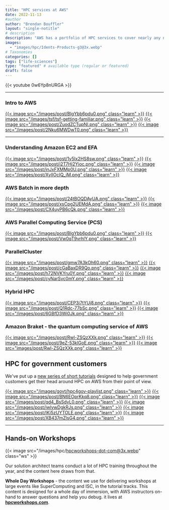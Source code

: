 ```yaml
---
title: "HPC services at AWS"
date: 2022-11-13
#author
author: "Brendan Bouffler"
layout: "single-notitle"
# description
description: "AWS has a portfolio of HPC services to cover nearly any need."
images:
  - "images/hpc/Idents-Products-g3@3x.webp"
# Taxonomies
categories: []
tags: ["life-sciences"]
type: "featured" # available type (regular or featured)
draft: false
---
```


<style>
.boof-weather {
  float:center !important;
  width:1110px;
  padding: 0px;
  }
</style>

{{< youtube 0w6Yp8nURGA >}}

---

<style>
.learn {
  width:250px;
  padding: 0px;
  }
</style>

### Intro to AWS



<a target="pcs" href="https://youtu.be/BlgYbb6pdu0">{{< image src="/images/post/BlgYbb6pdu0.png" class="learn" >}}</a>
<a target="intro" href="https://youtu.be/KHx22oJSNso">{{< image src="/images/tsf/tsf-getting-familiar.png" class="learn" >}}</a>
<a target="ec2" href="https://youtu.be/ZuodZCTupNI">{{< image src="/images/post/ZuodZCTupNI.png" class="learn" >}}</a>
<a target="ec2" href="https://youtu.be/2Nku6MWDwT0">{{< image src="/images/post/2Nku6MWDwT0.png" class="learn" >}}</a>

----

### Understanding Amazon EC2 and EFA

<a target="ec2" href="https://youtu.be/1y5Ix2HS8sw">{{< image src="/images/post/1y5Ix2HS8sw.png" class="learn" >}}</a>
<a target="ec2" href="https://youtu.be/i2T7Hi2Yjoc">{{< image src="/images/post/i2T7Hi2Yjoc.png" class="learn" >}}</a>
<a target="ec2" href="https://youtu.be/inJxFXMMp0U">{{< image src="/images/post/inJxFXMMp0U.png" class="learn" >}}</a>
<a target="ec2" href="https://youtu.be/XyllOcIQ_jM">{{< image src="/images/post/XyllOcIQ_jM.png" class="learn" >}}</a>

### AWS Batch in more depth

<a target="hpc" href="https://youtu.be/24tBOQDAyUA">{{< image src="/images/post/24tBOQDAyUA.png" class="learn" >}}</a>
<a target="hpc" href="https://youtu.be/xsCpg2UEMdA">{{< image src="/images/post/xsCpg2UEMdA.png" class="learn" >}}</a>
<a target="hpc" href="https://youtu.be/CX4uyPB6cQk">{{< image src="/images/post/CX4uyPB6cQk.png" class="learn" >}}</a>

### AWS Parallel Computing Service (PCS)

<a target="pcs" href="https://youtu.be/BlgYbb6pdu0">{{< image src="/images/post/BlgYbb6pdu0.png" class="learn" >}}</a>
<a target="hpc" href="https://youtu.be/Vw0qT9vrhlY">{{< image src="/images/post/Vw0qT9vrhlY.png" class="learn" >}}</a>


### ParallelCluster

<a target="hpc" href="https://youtu.be/gmw7A3kOh60">{{< image src="/images/post/gmw7A3kOh60.png" class="learn" >}}</a>
<a target="pc3" href="https://youtu.be/cGaBaxDR9Qo">{{< image src="/images/post/cGaBaxDR9Qo.png" class="learn" >}}</a>
<a target="pc3" href="https://youtu.be/h72NVKYru0Y">{{< image src="/images/post/h72NVKYru0Y.png" class="learn" >}}</a>
<a target="pc3" href="https://youtu.be/cyNarSvc0mY">{{< image src="/images/post/cyNarSvc0mY.png" class="learn" >}}</a>

### Hybrid HPC

<a target="hybrid" href="https://youtu.be/CEP3j7tYUj8">{{< image src="/images/post/CEP3j7tYUj8.png" class="learn" >}}</a>
<a target="hybrid" href="https://youtu.be/Q1Rdc-77bSc">{{< image src="/images/post/Q1Rdc-77bSc.png" class="learn" >}}</a>
<a target="hybrid" href="https://youtu.be/6GBfD3Wi0Jk">{{< image src="/images/post/6GBfD3Wi0Jk.png" class="learn" >}}</a>

### Amazon Braket - the quantum computing service of AWS

<a target="qc" href="https://youtu.be/Rwl-ZSQzXXk">{{< image src="/images/post/Rwl-ZSQzXXk.png" class="learn" >}}</a>
<a target="qc" href="https://youtu.be/9eZ-53klGoE">{{< image src="/images/post/9eZ-53klGoE.png" class="learn" >}}</a>
<a target="hpc" href="https://youtu.be/Rwl-ZSQzXXk">{{< image src="images/post/Rwl-ZSQzXXk.png" class="learn" >}}</a>

## HPC for government customers

We've put up a [new series of short tutorials](https://www.youtube.com/playlist?list=PL6tstO5J3TREBNz6VyZhJ2v8OBwysjelz) designed to help government customers get their head around HPC on AWS from their point of view.

<a target="gov" href="https://www.youtube.com/playlist?list=PL6tstO5J3TREBNz6VyZhJ2v8OBwysjelz">{{< image src="/images/govt/hpc4gov-playlist.png" class="learn" >}}</a>
<a target="gov" href="https://youtu.be/BN6EOprKkq8">{{< image src="/images/post/BN6EOprKkq8.png" class="learn" >}}</a>
<a target="gov" href="https://youtu.be/qd4_BsSdvL0">{{< image src="/images/post/qd4_BsSdvL0.png" class="learn" >}}</a>
<a target="gov" href="https://youtu.be/iwlvwDgkRJs">{{< image src="/images/post/iwlvwDgkRJs.png" class="learn" >}}</a>
<a target="gov" href="https://youtu.be/IKi5zUYTOLE">{{< image src="/images/post/IKi5zUYTOLE.png" class="learn" >}}</a>
<a target="gov" href="https://youtu.be/XB437mZlsG4">{{< image src="/images/post/XB437mZlsG4.png" class="learn" >}}</a>

---

<style>
.ws {
  float:right !important;
  width:550px;
  padding: 0px;
  }
</style>


## Hands-on Workshops

{{< image src="/images/hpc/hpcworkshops-dot-com@3x.webp" class="ws" >}}

Our solution architect teams conduct a lot of HPC training throughout the year, and the content here draws from that.

**Whole Day Workshops** - the content we use for delivering workshops at large events like SuperComputing and ISC, in the tutorial tracks. This content is designed for a whole day of immersion, with AWS instructors on-hand to answer questions and help you debug. it lives at **[hpcworkshops.com](https://hpcworkshops.com)**.